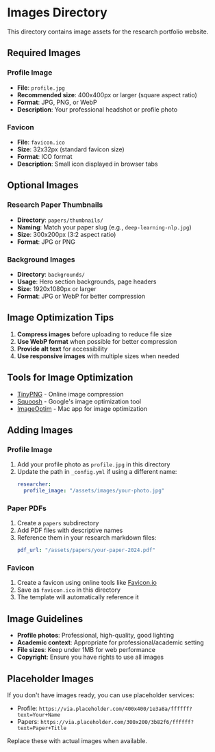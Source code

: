 # Images Directory

This directory contains image assets for the research portfolio website.

## Required Images

### Profile Image
- **File**: `profile.jpg`
- **Recommended size**: 400x400px or larger (square aspect ratio)
- **Format**: JPG, PNG, or WebP
- **Description**: Your professional headshot or profile photo

### Favicon
- **File**: `favicon.ico`
- **Size**: 32x32px (standard favicon size)
- **Format**: ICO format
- **Description**: Small icon displayed in browser tabs

## Optional Images

### Research Paper Thumbnails
- **Directory**: `papers/thumbnails/`
- **Naming**: Match your paper slug (e.g., `deep-learning-nlp.jpg`)
- **Size**: 300x200px (3:2 aspect ratio)
- **Format**: JPG or PNG

### Background Images
- **Directory**: `backgrounds/`
- **Usage**: Hero section backgrounds, page headers
- **Size**: 1920x1080px or larger
- **Format**: JPG or WebP for better compression

## Image Optimization Tips

1. **Compress images** before uploading to reduce file size
2. **Use WebP format** when possible for better compression
3. **Provide alt text** for accessibility
4. **Use responsive images** with multiple sizes when needed

## Tools for Image Optimization

- [TinyPNG](https://tinypng.com/) - Online image compression
- [Squoosh](https://squoosh.app/) - Google's image optimization tool
- [ImageOptim](https://imageoptim.com/) - Mac app for image optimization

## Adding Images

### Profile Image
1. Add your profile photo as `profile.jpg` in this directory
2. Update the path in `_config.yml` if using a different name:
   ```yaml
   researcher:
     profile_image: "/assets/images/your-photo.jpg"
   ```

### Paper PDFs
1. Create a `papers` subdirectory
2. Add PDF files with descriptive names
3. Reference them in your research markdown files:
   ```yaml
   pdf_url: "/assets/papers/your-paper-2024.pdf"
   ```

### Favicon
1. Create a favicon using online tools like [Favicon.io](https://favicon.io/)
2. Save as `favicon.ico` in this directory
3. The template will automatically reference it

## Image Guidelines

- **Profile photos**: Professional, high-quality, good lighting
- **Academic context**: Appropriate for professional/academic setting
- **File sizes**: Keep under 1MB for web performance
- **Copyright**: Ensure you have rights to use all images

## Placeholder Images

If you don't have images ready, you can use placeholder services:

- Profile: `https://via.placeholder.com/400x400/1e3a8a/ffffff?text=Your+Name`
- Papers: `https://via.placeholder.com/300x200/3b82f6/ffffff?text=Paper+Title`

Replace these with actual images when available.